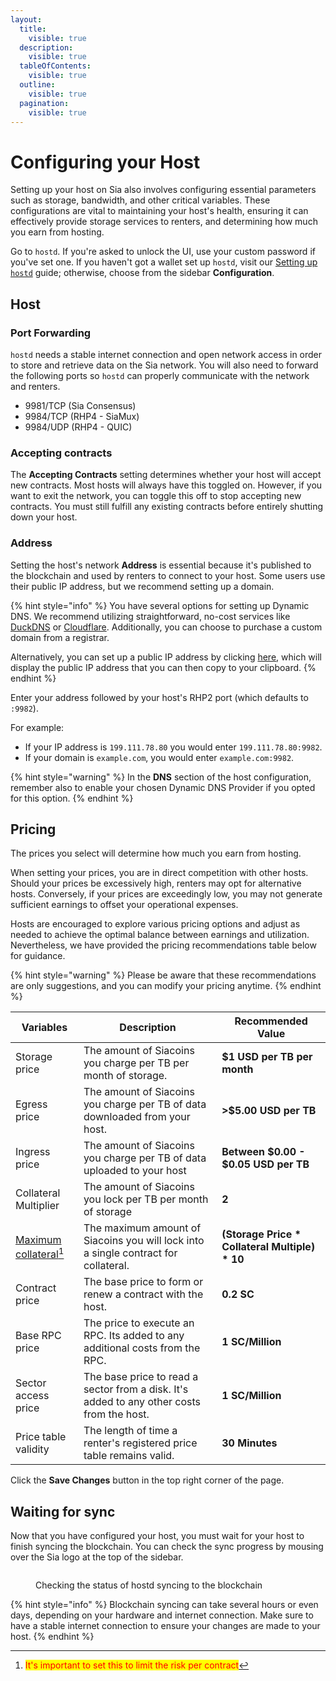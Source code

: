 ```yaml
---
layout:
  title:
    visible: true
  description:
    visible: true
  tableOfContents:
    visible: true
  outline:
    visible: true
  pagination:
    visible: true
---
```


# Configuring your Host

Setting up your host on Sia also involves configuring essential parameters such as storage, bandwidth, and other critical variables. These configurations are vital to maintaining your host's health, ensuring it can effectively provide storage services to renters, and determining how much you earn from hosting.

Go to `hostd`. If you're asked to unlock the UI, use your custom password if you've set one. If you haven't got a wallet set up `hostd`, visit our [Setting up `hostd`](../setting-up-hostd/) guide; otherwise, choose from the sidebar **Configuration**.

## Host

### Port Forwarding

`hostd` needs a stable internet connection and open network access in order to store and retrieve data on the Sia network. You will also need to forward the following ports so `hostd` can properly communicate with the network and renters.

 * 9981/TCP (Sia Consensus)
 * 9984/TCP (RHP4 - SiaMux)
 * 9984/UDP (RHP4 - QUIC)

### Accepting contracts

The **Accepting Contracts** setting determines whether your host will accept new contracts. Most hosts will always have this toggled on. However, if you want to exit the network, you can toggle this off to stop accepting new contracts. You must still fulfill any existing contracts before entirely shutting down your host.

### Address

Setting the host's network **Address** is essential because it's published to the blockchain and used by renters to connect to your host. Some users use their public IP address, but we recommend setting up a domain.

{% hint style="info" %}
You have several options for setting up Dynamic DNS. We recommend utilizing straightforward, no-cost services like [DuckDNS](dynamic-dns/duckdns.md) or [Cloudflare](dynamic-dns/cloudflare-advanced.md). Additionally, you can choose to purchase a custom domain from a registrar.

Alternatively, you can set up a public IP address by clicking [here](https://icanhazip.com), which will display the public IP address that you can then copy to your clipboard.
{% endhint %}

Enter your address followed by your host's RHP2 port (which defaults to `:9982`).

For example:

* If your IP address is `199.111.78.80` you would enter `199.111.78.80:9982`.
* If your domain is `example.com`, you would enter `example.com:9982`.

{% hint style="warning" %}
In the **DNS** section of the host configuration, remember also to enable your chosen Dynamic DNS Provider if you opted for this option.
{% endhint %}

## Pricing

The prices you select will determine how much you earn from hosting.

When setting your prices, you are in direct competition with other hosts. Should your prices be excessively high, renters may opt for alternative hosts. Conversely, if your prices are exceedingly low, you may not generate sufficient earnings to offset your operational expenses.

Hosts are encouraged to explore various pricing options and adjust as needed to achieve the optimal balance between earnings and utilization. Nevertheless, we have provided the pricing recommendations table below for guidance.

{% hint style="warning" %}
Please be aware that these recommendations are only suggestions, and you can modify your pricing anytime.
{% endhint %}

| Variables                                    | Description                                                                               | Recommended Value                                |
| -------------------------------------------- | ----------------------------------------------------------------------------------------- | ------------------------------------------------ |
| Storage price                                | The amount of Siacoins you charge per TB per month of storage.                            | **$1 USD per TB per month**                      |
| Egress price                                 | The amount of Siacoins you charge per TB of data downloaded from your host.               | **>$5.00 USD per TB**                            |
| Ingress price                                | The amount of Siacoins you charge per TB of data uploaded to your host                    | **Between $0.00 - $0.05 USD per TB**             |
| Collateral Multiplier                        | The amount of Siacoins you lock per TB per month of storage                               | **2**                                            |
| [Maximum collateral](#user-content-fn-1)[^1] | The maximum amount of Siacoins you will lock into a single contract for collateral.       | **(Storage Price \* Collateral Multiple) \* 10** |
| Contract price                               | The base price to form or renew a contract with the host.                                 | **0.2 SC**                                       |
| Base RPC price                               | The price to execute an RPC. Its added to any additional costs from the RPC.              | **1 SC/Million**                                 |
| Sector access price                          | The base price to read a sector from a disk. It's added to any other costs from the host. | **1 SC/Million**                                 |
| Price table validity                         | The length of time a renter's registered price table remains valid.                       | **30 Minutes**                                   |

Click the **Save Changes** button in the top right corner of the page.

## Waiting for sync

Now that you have configured your host, you must wait for your host to finish syncing the blockchain. You can check the sync progress by mousing over the Sia logo at the top of the sidebar.

<figure><img src="../../.gitbook/assets/hostd_sync.png" alt=""><figcaption><p>Checking the status of hostd syncing to the blockchain</p></figcaption></figure>

{% hint style="info" %}
Blockchain syncing can take several hours or even days, depending on your hardware and internet connection. Make sure to have a stable internet connection to ensure your changes are made to your host.
{% endhint %}

[^1]: <mark style="color:red;">It's important to set this to limit the risk per contract</mark>

